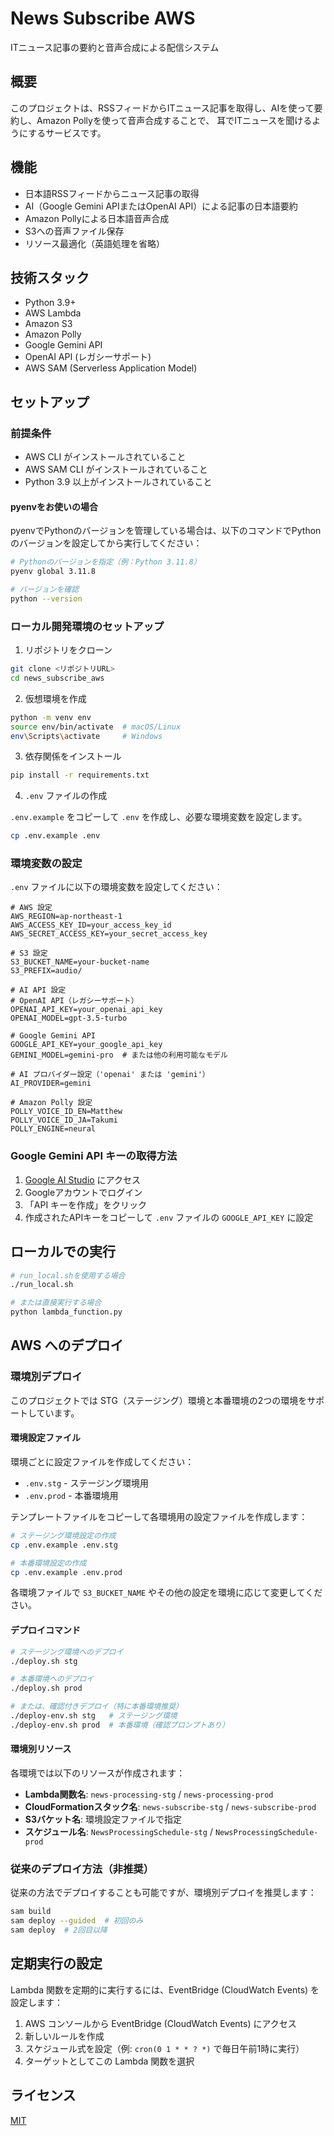 # News Subscribe AWS

ITニュース記事の要約と音声合成による配信システム

## 概要

このプロジェクトは、RSSフィードからITニュース記事を取得し、AIを使って要約し、Amazon Pollyを使って音声合成することで、
耳でITニュースを聞けるようにするサービスです。

## 機能

- 日本語RSSフィードからニュース記事の取得
- AI（Google Gemini APIまたはOpenAI API）による記事の日本語要約
- Amazon Pollyによる日本語音声合成
- S3への音声ファイル保存
- リソース最適化（英語処理を省略）

## 技術スタック

- Python 3.9+
- AWS Lambda
- Amazon S3
- Amazon Polly
- Google Gemini API
- OpenAI API (レガシーサポート)
- AWS SAM (Serverless Application Model)

## セットアップ

### 前提条件

- AWS CLI がインストールされていること
- AWS SAM CLI がインストールされていること
- Python 3.9 以上がインストールされていること

#### pyenvをお使いの場合

pyenvでPythonのバージョンを管理している場合は、以下のコマンドでPythonのバージョンを設定してから実行してください：

```bash
# Pythonのバージョンを指定（例：Python 3.11.8）
pyenv global 3.11.8

# バージョンを確認
python --version
```

### ローカル開発環境のセットアップ

1. リポジトリをクローン

```bash
git clone <リポジトリURL>
cd news_subscribe_aws
```

2. 仮想環境を作成

```bash
python -m venv env
source env/bin/activate  # macOS/Linux
env\Scripts\activate     # Windows
```

3. 依存関係をインストール

```bash
pip install -r requirements.txt
```

4. `.env` ファイルの作成

`.env.example` をコピーして `.env` を作成し、必要な環境変数を設定します。

```bash
cp .env.example .env
```

### 環境変数の設定

`.env` ファイルに以下の環境変数を設定してください：

```
# AWS 設定
AWS_REGION=ap-northeast-1
AWS_ACCESS_KEY_ID=your_access_key_id
AWS_SECRET_ACCESS_KEY=your_secret_access_key

# S3 設定
S3_BUCKET_NAME=your-bucket-name
S3_PREFIX=audio/

# AI API 設定
# OpenAI API（レガシーサポート）
OPENAI_API_KEY=your_openai_api_key
OPENAI_MODEL=gpt-3.5-turbo

# Google Gemini API
GOOGLE_API_KEY=your_google_api_key
GEMINI_MODEL=gemini-pro  # または他の利用可能なモデル

# AI プロバイダー設定（'openai' または 'gemini'）
AI_PROVIDER=gemini

# Amazon Polly 設定
POLLY_VOICE_ID_EN=Matthew
POLLY_VOICE_ID_JA=Takumi
POLLY_ENGINE=neural
```

### Google Gemini API キーの取得方法

1. [Google AI Studio](https://makersuite.google.com/app/apikey) にアクセス
2. Googleアカウントでログイン
3. 「API キーを作成」をクリック
4. 作成されたAPIキーをコピーして `.env` ファイルの `GOOGLE_API_KEY` に設定

## ローカルでの実行

```bash
# run_local.shを使用する場合
./run_local.sh

# または直接実行する場合
python lambda_function.py
```

## AWS へのデプロイ

### 環境別デプロイ

このプロジェクトでは STG（ステージング）環境と本番環境の2つの環境をサポートしています。

#### 環境設定ファイル

環境ごとに設定ファイルを作成してください：

- `.env.stg` - ステージング環境用
- `.env.prod` - 本番環境用

テンプレートファイルをコピーして各環境用の設定ファイルを作成します：

```bash
# ステージング環境設定の作成
cp .env.example .env.stg

# 本番環境設定の作成
cp .env.example .env.prod
```

各環境ファイルで `S3_BUCKET_NAME` やその他の設定を環境に応じて変更してください。

#### デプロイコマンド

```bash
# ステージング環境へのデプロイ
./deploy.sh stg

# 本番環境へのデプロイ
./deploy.sh prod

# または、確認付きデプロイ（特に本番環境推奨）
./deploy-env.sh stg   # ステージング環境
./deploy-env.sh prod  # 本番環境（確認プロンプトあり）
```

#### 環境別リソース

各環境では以下のリソースが作成されます：

- **Lambda関数名**: `news-processing-stg` / `news-processing-prod`
- **CloudFormationスタック名**: `news-subscribe-stg` / `news-subscribe-prod`
- **S3バケット名**: 環境設定ファイルで指定
- **スケジュール名**: `NewsProcessingSchedule-stg` / `NewsProcessingSchedule-prod`

### 従来のデプロイ方法（非推奨）

従来の方法でデプロイすることも可能ですが、環境別デプロイを推奨します：

```bash
sam build
sam deploy --guided  # 初回のみ
sam deploy  # 2回目以降
```

## 定期実行の設定

Lambda 関数を定期的に実行するには、EventBridge (CloudWatch Events) を設定します：

1. AWS コンソールから EventBridge (CloudWatch Events) にアクセス
2. 新しいルールを作成
3. スケジュール式を設定（例: `cron(0 1 * * ? *)` で毎日午前1時に実行）
4. ターゲットとしてこの Lambda 関数を選択

## ライセンス

[MIT](LICENSE)
